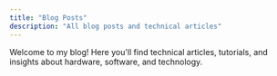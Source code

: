 ```yaml
---
title: "Blog Posts"
description: "All blog posts and technical articles"
---
```


Welcome to my blog! Here you'll find technical articles, tutorials, and insights about hardware, software, and technology.